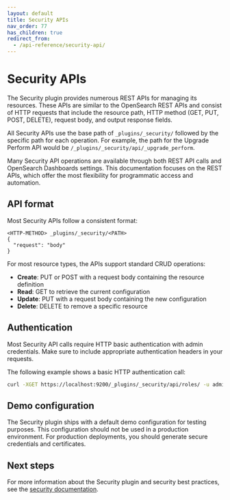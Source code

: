 ```yaml
---
layout: default
title: Security APIs
nav_order: 77
has_children: true
redirect_from:
  - /api-reference/security-api/
---
```


# Security APIs

The Security plugin provides numerous REST APIs for managing its resources. These APIs are similar to the OpenSearch REST APIs and consist of HTTP requests that include the resource path, HTTP method (GET, PUT, POST, DELETE), request body, and output response fields. 

All Security APIs use the base path of `_plugins/_security/` followed by the specific path for each operation. For example, the path for the Upgrade Perform API would be `/_plugins/_security/api/_upgrade_perform`.

Many Security API operations are available through both REST API calls and OpenSearch Dashboards settings. This documentation focuses on the REST APIs, which offer the most flexibility for programmatic access and automation.

## API format

Most Security APIs follow a consistent format:

```
<HTTP-METHOD> _plugins/_security/<PATH>
{
  "request": "body"
}
```

For most resource types, the APIs support standard CRUD operations:

- **Create**: PUT or POST with a request body containing the resource definition
- **Read**: GET to retrieve the current configuration 
- **Update**: PUT with a request body containing the new configuration
- **Delete**: DELETE to remove a specific resource


## Authentication

Most Security API calls require HTTP basic authentication with admin credentials. Make sure to include appropriate authentication headers in your requests.

The following example shows a basic HTTP authentication call:

```bash
curl -XGET https://localhost:9200/_plugins/_security/api/roles/ -u admin:admin -k
```

## Demo configuration

The Security plugin ships with a default demo configuration for testing purposes. This configuration should not be used in a production environment. For production deployments, you should generate secure credentials and certificates.

## Next steps

For more information about the Security plugin and security best practices, see the [security documentation]({{site.url}}{{site.baseurl}}/security/).